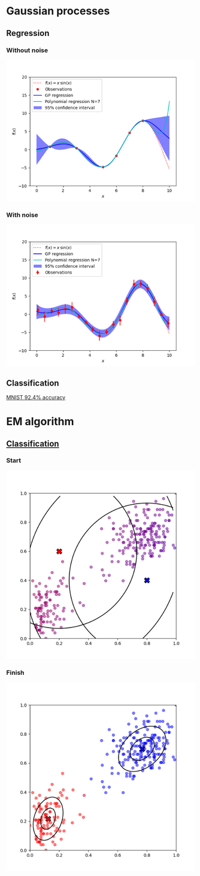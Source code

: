 # Gaussian processes

## Regression
### Without noise
<img src="https://raw.githubusercontent.com/dredwardhyde/gaussian-processes/main/without_noise.png" width="640"/>  

### With noise
<img src="https://raw.githubusercontent.com/dredwardhyde/gaussian-processes/main/with_noise.png" width="640"/>  

## Classification  
[MNIST 92.4% accuracy](https://github.com/dredwardhyde/gaussian-processes/blob/main/classification.py)  


# EM algorithm  

## [Classification](https://github.com/dredwardhyde/gaussian-processes/blob/main/em.py)  

### Start  
<img src="https://raw.githubusercontent.com/dredwardhyde/gaussian-processes/main/em_start.png" width="600"/>  

### Finish  
<img src="https://raw.githubusercontent.com/dredwardhyde/gaussian-processes/main/em_end.png" width="600"/>  
